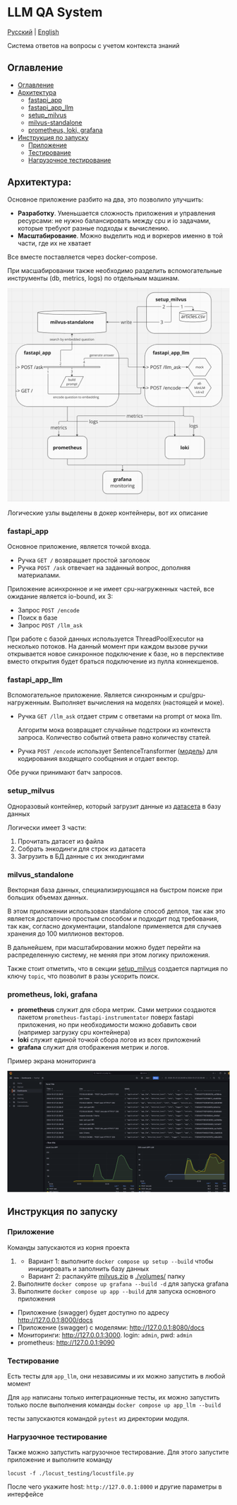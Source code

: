 # LLM QA System

[Русский](./README.ru.md) | [English](./README.md)

Система ответов на вопросы с учетом контекста знаний

## Оглавление

- [Оглавление](#оглавление)
- [Архитектура](#архитектура)
    - [fastapi_app](#fastapi_app)
    - [fastapi_app_llm](#fastapi_app_llm)
    - [setup_milvus](#setup_milvus)
    - [milvus-standalone](#milvus-standalone)
    - [prometheus, loki, grafana](#prometheus-loki-grafana)
- [Инструкция по запуску](#инструкция-по-запуску)
    - [Приложение](#приложение)
    - [Тестирование](#тестирование)
    - [Нагрузочное тестирование](#нагрузочное-тестирование)

## Архитектура:

Основное приложение разбито на два, это позволило улучшить:

- **Разработку**. Уменьшается сложность приложения и управления ресурсами: не нужно балансировать между cpu и io
  задачами, которые требуют разные подходы к вычислению.
- **Масштабирование**. Можно выделить нод и воркеров именно в той части, где их не хватает

Все вместе поставляется через docker-compose.

При масшабировании также необходимо разделить вспомогательные инструменты (db, metrics, logs) по отдельным машинам.

![architecture](./imgs/miro.png)

Логические узлы выделены в докер контейнеры, вот их описание

### fastapi_app

Основное приложение, является точкой входа.

- Ручка `GET /` возвращает простой заголовок
- Ручка `POST /ask` отвечает на заданный вопрос, дополняя материалами.

Приложение асинхронное и не имеет cpu-нагруженных частей, все ожидание является io-bound, их 3:

- Запрос `POST /encode`
- Поиск в базе
- Запрос `POST /llm_ask`

При работе с базой данных используется ThreadPoolExecutor на несколько потоков.
На данный момент при каждом вызове ручки открывается новое синхронное подключение к базе,
но в перспективе вместо открытия будет браться подключение из пулла коннекшенов.

### fastapi_app_llm

Вспомогательное приложение. Является синхронным и cpu/gpu-нагруженным.
Выполняет вычисления на моделях (настоящей и моке).

- Ручка `GET /llm_ask` отдает стрим с ответами на prompt от мока llm.

  Алгоритм мока возвращает случайные подстроки из контекста запроса. Количество событий ответа равно количеству статей.
- Ручка `POST /encode` использует
  SentenceTransformer ([модель](https://huggingface.co/sentence-transformers/all-MiniLM-L6-v2)) для кодирования
  входящего сообщения и отдает вектор.

Обе ручки принимают батч запросов.

### setup_milvus

Одноразовый контейнер, который загрузит данные
из [датасета](https://www.kaggle.com/datasets/asad1m9a9h6mood/news-articles/data) в базу данных

Логически имеет 3 части:

1) Прочитать датасет из файла
2) Собрать энкодинги для строк из датасета
3) Загрузить в БД данные с их энкодингами

### milvus_standalone

Векторная база данных, специализирующаяся на быстром поиске при больших объемах данных.

В этом приложении использован standalone способ деплоя, так как это является достаточно простым способом и подходит под
требования,
так как, согласно документации, standalone применяется для случаев хранения до 100 миллионов векторов.

В дальнейшем, при масштабировании можно будет перейти на распределенную систему, не меняя при этом логику приложения.

Также стоит отметить, что в секции [setup_milvus](#setup_milvus) создается партиция по ключу `topic`, что позволит в
разы ускорить поиск.

### prometheus, loki, grafana

- **prometheus** служит для сбора метрик. Сами метрики создаются пакетом `prometheus-fastapi-instrumentator` поверх
  fastapi приложения,
  но при необходимости можно добавить свои (например загрузку cpu контейнера)
- **loki** служит единой точкой сбора логов из всех приложений
- **grafana** служит для отображения метрик и логов.

Пример экрана мониторинга

![grafana](imgs/screenshot_grafana.png)

## Инструкция по запуску

### Приложение

Команды запускаются из корня проекта

1.
    - Вариант 1: выполните `docker compose up setup --build` чтобы инициировать и заполнить базу данных
    - Вариант 2: распакуйте [milvus.zip](./volumes/milvus.zip) в [./volumes/](./volumes) папку
2. Выполните `docker compose up grafana --build -d` для запуска grafana
3. Выполните `docker compose up app --build` для запуска основного приложения

- Приложение (swagger) будет доступно по адресу http://127.0.0.1:8000/docs
- Приложение (swagger) с моделями: http://127.0.0.1:8080/docs
- Мониторинги: http://127.0.0.1:3000. login: `admin`, pwd: `admin`
- prometheus: http://127.0.0.1:9090

### Тестирование

Есть тесты для `app_llm`, они независимы и их можно запустить в любой момент

Для `app` написаны только интеграционные тесты, их можно запустить только после выполнения команды
`docker compose up app_llm --build`

тесты запускаются командой `pytest` из директории модуля.

### Нагрузочное тестирование

Также можно запустить нагрузочное тестирование. Для этого запустите приложение и выполните команду

```commandline
locust -f ./locust_testing/locustfile.py
```

После чего укажите host: `http://127.0.0.1:8000` и другие параметры в интерфейсе